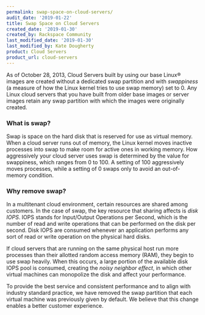 ```yaml
---
permalink: swap-space-on-cloud-servers/
audit_date: '2019-01-22'
title: Swap Space on Cloud Servers
created_date: '2019-01-30'
created_by: Rackspace Community
last_modified_date: '2019-01-30'
last_modified_by: Kate Dougherty
product: Cloud Servers
product_url: cloud-servers
---
```

As of October 28, 2013, Cloud Servers built by using our base Linux&reg;
images are created without a dedicated swap partition and with _swappiness_
(a measure of how the Linux kernel tries to use swap memory) set to 0. Any
Linux cloud servers that you have built from older base images or server
images retain any swap partition with which the images were originally
created.

### What is swap?

Swap is space on the hard disk that is reserved for use as virtual memory.
When a cloud server runs out of memory, the Linux kernel moves inactive
processes into swap to make room for active ones in working memory. How
aggressively your cloud server uses swap is determined by the value for
swappiness, which ranges from 0 to 100. A setting of 100 aggressively moves
processes, while a setting of 0 swaps only to avoid an out-of-memory condition.

### Why remove swap?

In a multitenant cloud environment, certain resources are shared among
customers. In the case of swap, the key resource that sharing affects is
_disk IOPS_. IOPS stands for Input/Output Operations per Second, which is the
number of read and write operations that can be performed on the disk per
second. Disk IOPS are consumed whenever an application performs any sort of
read or write operation on the physical hard disks.

If cloud servers that are running on the same physical host run more processes
than their allotted random access memory (RAM), they begin to use swap
heavily. When this occurs, a large portion of the available disk IOPS pool is
consumed, creating the _noisy neighbor effect_, in which other virtual
machines can monopolize the disk and affect your performance.

To provide the best service and consistent performance and to align
with industry standard practice, we have removed the swap partition that each
virtual machine was previously given by default. We believe that this change
enables a better customer experience.
